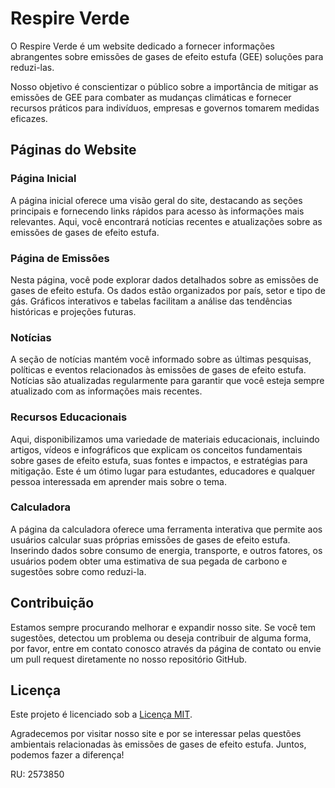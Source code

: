 # Respire Verde

O Respire Verde é um website dedicado a fornecer informações abrangentes sobre emissões de gases de efeito estufa (GEE) soluções para reduzi-las.
   
Nosso objetivo é conscientizar o público sobre a importância de mitigar as emissões de GEE para combater as mudanças climáticas e fornecer recursos práticos para indivíduos, empresas e governos tomarem medidas eficazes.
   
## Páginas do Website

### Página Inicial
A página inicial oferece uma visão geral do site, destacando as seções principais e fornecendo links rápidos para acesso às informações mais relevantes. Aqui, você encontrará notícias recentes e atualizações sobre as emissões de gases de efeito estufa.

### Página de Emissões
Nesta página, você pode explorar dados detalhados sobre as emissões de gases de efeito estufa. Os dados estão organizados por país, setor e tipo de gás. Gráficos interativos e tabelas facilitam a análise das tendências históricas e projeções futuras.

### Notícias
A seção de notícias mantém você informado sobre as últimas pesquisas, políticas e eventos relacionados às emissões de gases de efeito estufa. Notícias são atualizadas regularmente para garantir que você esteja sempre atualizado com as informações mais recentes.

### Recursos Educacionais
Aqui, disponibilizamos uma variedade de materiais educacionais, incluindo artigos, vídeos e infográficos que explicam os conceitos fundamentais sobre gases de efeito estufa, suas fontes e impactos, e estratégias para mitigação. Este é um ótimo lugar para estudantes, educadores e qualquer pessoa interessada em aprender mais sobre o tema.

### Calculadora
A página da calculadora oferece uma ferramenta interativa que permite aos usuários calcular suas próprias emissões de gases de efeito estufa. Inserindo dados sobre consumo de energia, transporte, e outros fatores, os usuários podem obter uma estimativa de sua pegada de carbono e sugestões sobre como reduzi-la.

## Contribuição
Estamos sempre procurando melhorar e expandir nosso site. Se você tem sugestões, detectou um problema ou deseja contribuir de alguma forma, por favor, entre em contato conosco através da página de contato ou envie um pull request diretamente no nosso repositório GitHub.

## Licença
Este projeto é licenciado sob a [Licença MIT](LICENSE).

Agradecemos por visitar nosso site e por se interessar pelas questões ambientais relacionadas às emissões de gases de efeito estufa. Juntos, podemos fazer a diferença!

RU: 2573850

